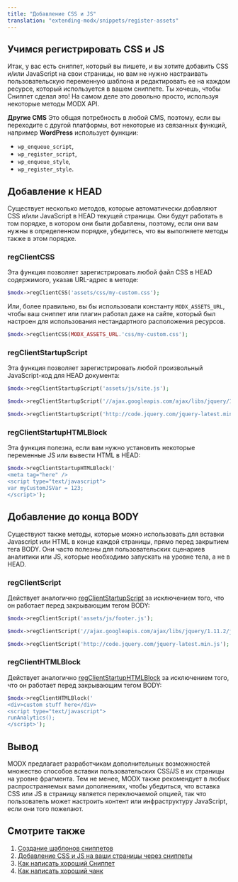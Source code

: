 ```yaml
---
title: "Добавление CSS и JS"
translation: "extending-modx/snippets/register-assets"
---
```


## Учимся регистрировать CSS и JS

Итак, у вас есть сниппет, который вы пишете, и вы хотите добавить CSS и/или JavaScript на свои страницы, но вам не нужно настраивать пользовательскую переменную шаблона и редактировать ее на каждом ресурсе, который используется в вашем сниппете. Ты хочешь, чтобы Сниппет сделал это! На самом деле это довольно просто, используя некоторые методы MODX API.

**Другие CMS**
Это общая потребность в любой CMS, поэтому, если вы переходите с другой платформы, вот некоторые из связанных функций, например **WordPress** использует функции:

- `wp_enqueue_script`,
- `wp_register_script`,
- `wp_enqueue_style`,
- `wp_register_style`.

## Добавление к HEAD

Существует несколько методов, которые автоматически добавляют CSS и/или JavaScript в HEAD текущей страницы. Они будут работать в том порядке, в котором они были добавлены, поэтому, если они вам нужны в определенном порядке, убедитесь, что вы выполняете методы также в этом порядке.

### regClientCSS

Эта функция позволяет зарегистрировать любой файл CSS в HEAD содержимого, указав URL-адрес в методе:

``` php
$modx->regClientCSS('assets/css/my-custom.css');
```

Или, более правильно, вы бы использовали константу `MODX_ASSETS_URL`, чтобы ваш сниппет или плагин работал даже на сайте, который был настроен для использования нестандартного расположения ресурсов.

``` php
$modx->regClientCSS(MODX_ASSETS_URL.'css/my-custom.css');
```

### regClientStartupScript

Эта функция позволяет зарегистрировать любой произвольный JavaScript-код для HEAD документа:

``` php
$modx->regClientStartupScript('assets/js/site.js');
```

``` php
$modx->regClientStartupScript('//ajax.googleapis.com/ajax/libs/jquery/1.11.2/jquery.min.js"');
```

``` php
$modx->regClientStartupScript('http://code.jquery.com/jquery-latest.min.js');
```

### regClientStartupHTMLBlock

Эта функция полезна, если вам нужно установить некоторые переменные JS или вывести HTML в HEAD:

``` php
$modx->regClientStartupHTMLBlock('
<meta tag="here" />
<script type="text/javascript">
var myCustomJSVar = 123;
</script>');
```

## Добавление до конца BODY

Существуют также методы, которые можно использовать для вставки Javascript или HTML в конце каждой страницы, прямо перед закрытием тега BODY. Они часто полезны для пользовательских сценариев аналитики или JS, которые необходимо запускать на уровне тела, а не в HEAD.

### regClientScript

Действует аналогично [regClientStartupScript](extending-modx/modx-class/reference/modx.regclientstartupscript) за исключением того, что он работает перед закрывающим тегом BODY:

``` php
$modx->regClientScript('assets/js/footer.js');
```

``` php
$modx->regClientScript('//ajax.googleapis.com/ajax/libs/jquery/1.11.2/jquery.min.js"');
```

``` php
$modx->regClientScript('http://code.jquery.com/jquery-latest.min.js');
```

### regClientHTMLBlock

Действует аналогично [regClientStartupHTMLBlock](extending-modx/modx-class/reference/modx.regclientstartuphtmlblock) за исключением того, что он работает перед закрывающим тегом BODY:

``` php
$modx->regClientHTMLBlock('
<div>custom stuff here</div>
<script type="text/javascript">
runAnalytics();
</script>');
```

## Вывод

MODX предлагает разработчикам дополнительных возможностей множество способов вставки пользовательских CSS/JS в их страницы на уровне фрагмента. 
Тем не менее, MODX также рекомендует в любых распространяемых вами дополнениях, чтобы убедиться, что вставка CSS или JS в страницу является переключаемой опцией, так что пользователь может настроить контент или инфраструктуру JavaScript, если они того пожелают.

## Смотрите также

1. [Создание шаблонов сниппетов](extending-modx/snippets/templating)
2. [Добавление CSS и JS на ваши страницы через сниппеты](extending-modx/snippets/register-assets)
3. [Как написать хороший Сниппет](extending-modx/snippets/good-snippet)
4. [Как написать хороший чанк](extending-modx/snippets/good-chunk)
